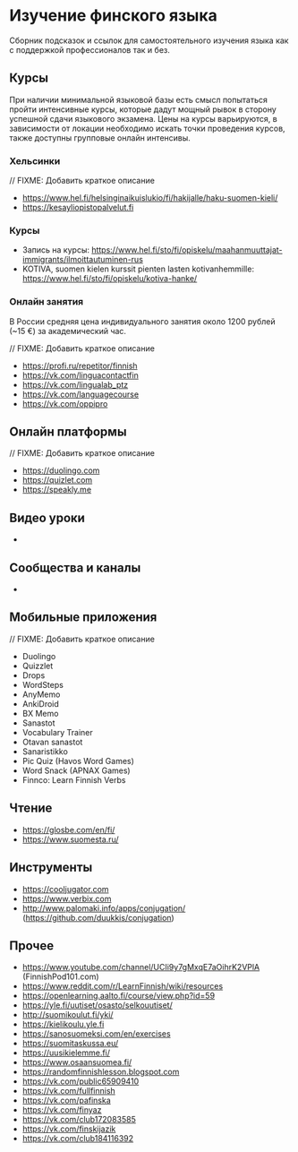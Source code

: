 # Изучение финского языка

Сборник подсказок и ссылок для самостоятельного изучения языка как с поддержкой профессионалов так и без.

## Курсы

При наличии минимальной языковой базы есть смысл попытаться пройти интенсивные курсы, которые дадут мощный рывок в сторону успешной сдачи языкового экзамена.
Цены на курсы варьируются, в зависимости от локации необходимо искать точки проведения курсов, также доступны групповые онлайн интенсивы.

### Хельсинки

// FIXME: Добавить краткое описание
- https://www.hel.fi/helsinginaikuislukio/fi/hakijalle/haku-suomen-kieli/
- https://kesayliopistopalvelut.fi

### Курсы

- Запись на курсы: https://www.hel.fi/sto/fi/opiskelu/maahanmuuttajat-immigrants/ilmoittautuminen-rus
- KOTIVA, suomen kielen kurssit pienten lasten kotivanhemmille: https://www.hel.fi/sto/fi/opiskelu/kotiva-hanke/


### Онлайн занятия

В России средняя цена индивидуального занятия около 1200 рублей (~15 €) за академический час.

// FIXME: Добавить краткое описание
- https://profi.ru/repetitor/finnish
- https://vk.com/linguacontactfin
- https://vk.com/lingualab_ptz
- https://vk.com/languagecourse
- https://vk.com/oppipro

## Онлайн платформы

// FIXME: Добавить краткое описание
- https://duolingo.com
- https://quizlet.com
- https://speakly.me

## Видео уроки

- 

## Сообщества и каналы

- 

## Мобильные приложения

// FIXME: Добавить краткое описание
- Duolingo
- Quizzlet
- Drops
- WordSteps
- AnyMemo
- AnkiDroid
- BX Memo
- Sanastot
- Vocabulary Trainer
- Otavan sanastot
- Sanaristikko
- Pic Quiz (Havos Word Games)
- Word Snack (APNAX Games)
- Finnco: Learn Finnish Verbs

## Чтение

- https://glosbe.com/en/fi/
- https://www.suomesta.ru/

## Инструменты

- https://cooljugator.com
- https://www.verbix.com
- http://www.palomaki.info/apps/conjugation/ (https://github.com/duukkis/conjugation)

## Прочее

- https://www.youtube.com/channel/UCIi9y7gMxqE7aOihrK2VPlA (FinnishPod101.com)
- https://www.reddit.com/r/LearnFinnish/wiki/resources
- https://openlearning.aalto.fi/course/view.php?id=59
- https://yle.fi/uutiset/osasto/selkouutiset/
- http://suomikoulut.fi/yki/
- https://kielikoulu.yle.fi
- https://sanosuomeksi.com/en/exercises
- https://suomitaskussa.eu/
- https://uusikielemme.fi/
- https://www.osaansuomea.fi/
- https://randomfinnishlesson.blogspot.com
- https://vk.com/public65909410
- https://vk.com/fullfinnish
- https://vk.com/pafinska
- https://vk.com/finyaz
- https://vk.com/club172083585
- https://vk.com/finskijazik
- https://vk.com/club184116392
